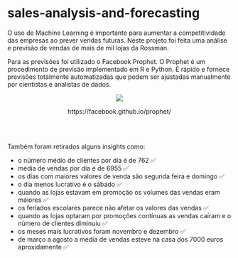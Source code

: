 # sales-analysis-and-forecasting
O uso de Machine Learning é importante para aumentar a competitividade das empresas ao prever vendas futuras. Neste projeto foi feita uma análise e previsão de vendas de mais de mil lojas da Rossman.

Para as previsões foi utilizado o Facebook Prophet. O Prophet é um procedimento de previsão implementado em R e Python. É rápido e fornece previsões totalmente automatizadas que podem ser ajustadas manualmente por cientistas e analistas de dados.

<p align="center">
  <img src="https://github.com/math3usvalenca/sales-analysis-and-forecasting/assets/131549523/77884e6d-5cce-4a24-879f-c6fce2311949"/>
</p>

<p align="center">
  https://facebook.github.io/prophet/
</p>


<br/>
<br/>

Também foram retirados alguns insights como:

- o número médio de clientes por dia é de 762 ✅
-  média de vendas por dia é de 6955 ✅
-  os dias com maiores valores de venda são segunda feira e domingo ✅
-  o dia menos lucrativo é o sábado ✅
-  quando as lojas estavam em promoção os volumes das vendas eram maiores ✅
-  os feriados escolares parece não afetar os valores das vendas ✅
-  quando as lojas optaram por promoções contínuas as vendas caíram e o número de clientes diminuiu ✅
-  os meses mais lucrativos foram novembro e dezembro ✅
-  de março a agosto a média de vendas esteve na casa dos 7000 euros aproxidamente ✅




